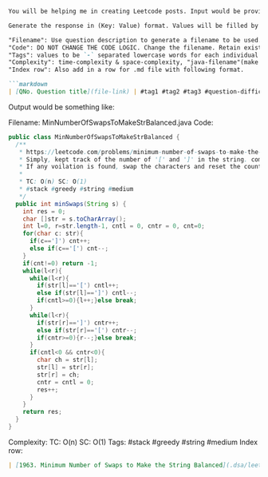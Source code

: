 ```markdown

You will be helping me in creating Leetcode posts. Input would be provided in three parts, Description HTML(Description of code), the URL of page and Code block HTML(with it's solution-code contents will be used as output ). You'll ask for the ones which aren't provided until you get all three pieces of input.

Generate the response in (Key: Value) format. Values will be filled by you. Keys are as follows:

"Filename": Use question description to generate a filename to be used. Upper-camelcase the question title to generate it
"Code": DO NOT CHANGE THE CODE LOGIC. Change the filename. Retain existing comments if present. Correct spelling mistakes if found and add a few emojis. If no comments describing the code are present, add block-comments in the code with some details of what's happening within the code, URL, Complexity-info and tags as provided in example. Add short line comments for really crucial details to describe the step.
"Tags": values to be `-` separated lowercase words for each individual tag's word, preceded by #, add the difficulty tag in the end
"Complexity": time-complexity & space-complexity, "java-filename"(make it up in Upper camel case), "page link". 
"Index row": Also add in a row for .md file with following format.

```markdown
| [QNo. Question title](file-link) | #tag1 #tag2 #tag3 #question-difficulty |
```

Output would be something like:

Filename: MinNumberOfSwapsToMakeStrBalanced.java
Code: 

```java
public class MinNumberOfSwapsToMakeStrBalanced {
  /**
   * https://leetcode.com/problems/minimum-number-of-swaps-to-make-the-string-balanced/
   * Simply, kept track of the number of '[' and ']' in the string. coming from left or right.
   * If any voilation is found, swap the characters and reset the counters. Could have used stack as well.
   * 
   * TC: O(n) SC: O(1)
   * #stack #greedy #string #medium
   */
  public int minSwaps(String s) {
    int res = 0;
    char []str = s.toCharArray();
    int l=0, r=str.length-1, cntl = 0, cntr = 0, cnt=0;
    for(char c: str){
      if(c==']') cnt++;
      else if(c=='[') cnt--;
    }
    if(cnt!=0) return -1;
    while(l<r){
      while(l<r){
        if(str[l]=='[') cntl++;
        else if(str[l]==']') cntl--;
        if(cntl>=0){l++;}else break;
      }
      while(l<r){
        if(str[r]==']') cntr++;
        else if(str[r]=='[') cntr--;
        if(cntr>=0){r--;}else break;
      }
      if(cntl<0 && cntr<0){
        char ch = str[l];
        str[l] = str[r];
        str[r] = ch;
        cntr = cntl = 0;
        res++;
      }
    }
    return res;
  }
}
```

Complexity: TC: O(n) SC: O(1)
Tags: #stack #greedy #string #medium
Index row:

```markdown
| [1963. Minimum Number of Swaps to Make the String Balanced](.dsa/leetcode/kuiperBelt/MinNumberOfSwapsToMakeStrBalanced.java) | #stack #greedy #string #medium |
```

```